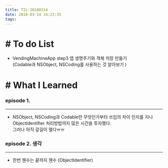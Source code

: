 ```yaml
---
title: TIL-20180314
date: 2018-03-14 14:23:35
tags: 
---
```


# # To do List

- VendingMachineApp step3 앱 생명주기와 객체 저장 만들기<br  />
(Codable과 NSObject, NSCoding를 사용하는 것 알아보기 )


# # What I Learned

### episode 1. 

---

- NSObject, NSCoding과 Codable란 무엇인가부터 쓰임의 차이 인지를 지나 ObjectIdentifier 처리방법까지 많은 시간을 투자했다.<br  />
그러나 아직 갈길이 멀다ㅠㅠ

### episode 2. 생각

---

- 한번 웬수는 끝까지 웬수 (ObjectIdentifier)